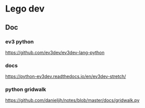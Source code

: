 # Lego dev


## Doc

### ev3 python
https://github.com/ev3dev/ev3dev-lang-python

### docs

https://python-ev3dev.readthedocs.io/en/ev3dev-stretch/


### python gridwalk
https://github.com/danieljjh/notes/blob/master/docs/gridwalk.py
